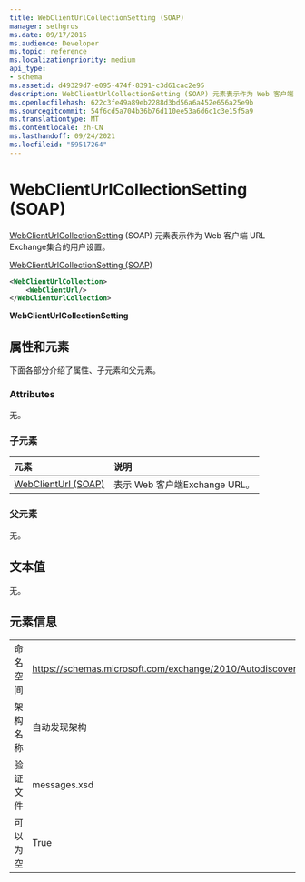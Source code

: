 ```yaml
---
title: WebClientUrlCollectionSetting (SOAP)
manager: sethgros
ms.date: 09/17/2015
ms.audience: Developer
ms.topic: reference
ms.localizationpriority: medium
api_type:
- schema
ms.assetid: d49329d7-e095-474f-8391-c3d61cac2e95
description: WebClientUrlCollectionSetting (SOAP) 元素表示作为 Web 客户端 URL Exchange集合的用户设置。
ms.openlocfilehash: 622c3fe49a89eb2288d3bd56a6a452e656a25e9b
ms.sourcegitcommit: 54f6cd5a704b36b76d110ee53a6d6c1c3e15f5a9
ms.translationtype: MT
ms.contentlocale: zh-CN
ms.lasthandoff: 09/24/2021
ms.locfileid: "59517264"
---
```

# <a name="webclienturlcollectionsetting-soap"></a>WebClientUrlCollectionSetting (SOAP)

[WebClientUrlCollectionSetting](webclienturlcollectionsetting-soap.md) (SOAP) 元素表示作为 Web 客户端 URL Exchange集合的用户设置。 
  
[WebClientUrlCollectionSetting (SOAP)](webclienturlcollectionsetting-soap.md)
  
```XML
<WebClientUrlCollection>
    <WebClientUrl/>
</WebClientUrlCollection>
```

 **WebClientUrlCollectionSetting**
## <a name="attributes-and-elements"></a>属性和元素

下面各部分介绍了属性、子元素和父元素。
  
### <a name="attributes"></a>Attributes

无。
  
### <a name="child-elements"></a>子元素

|**元素**|**说明**|
|:-----|:-----|
|[WebClientUrl (SOAP)](webclienturl-soap.md) <br/> |表示 Web 客户端Exchange URL。  <br/> |
   
### <a name="parent-elements"></a>父元素

无。
  
## <a name="text-value"></a>文本值

无。
  
## <a name="element-information"></a>元素信息

|||
|:-----|:-----|
|命名空间  <br/> |https://schemas.microsoft.com/exchange/2010/Autodiscover  <br/> |
|架构名称  <br/> |自动发现架构  <br/> |
|验证文件  <br/> |messages.xsd  <br/> |
|可以为空  <br/> |True  <br/> |
   

